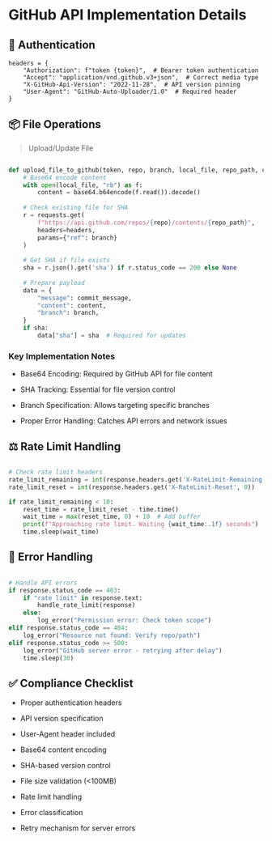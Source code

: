 # GitHub API Implementation Details

## 🔐 Authentication
```
headers = {
    "Authorization": f"token {token}",  # Bearer token authentication
    "Accept": "application/vnd.github.v3+json",  # Correct media type
    "X-GitHub-Api-Version": "2022-11-28",  # API version pinning
    "User-Agent": "GitHub-Auto-Uploader/1.0"  # Required header
}
```

## 📦 File Operations

> Upload/Update File

```python

def upload_file_to_github(token, repo, branch, local_file, repo_path, commit_message):
    # Base64 encode content
    with open(local_file, "rb") as f:
        content = base64.b64encode(f.read()).decode()
    
    # Check existing file for SHA
    r = requests.get(
        f"https://api.github.com/repos/{repo}/contents/{repo_path}",
        headers=headers,
        params={"ref": branch}
    )
    
    # Get SHA if file exists
    sha = r.json().get('sha') if r.status_code == 200 else None
    
    # Prepare payload
    data = {
        "message": commit_message,
        "content": content,
        "branch": branch,
    }
    if sha:
        data["sha"] = sha  # Required for updates

```

### Key Implementation Notes

- Base64 Encoding: Required by GitHub API for file content

- SHA Tracking: Essential for file version control

- Branch Specification: Allows targeting specific branches

- Proper Error Handling: Catches API errors and network issues


## ⚖️ Rate Limit Handling

```python

# Check rate limit headers
rate_limit_remaining = int(response.headers.get('X-RateLimit-Remaining', 0))
rate_limit_reset = int(response.headers.get('X-RateLimit-Reset', 0))

if rate_limit_remaining < 10:
    reset_time = rate_limit_reset - time.time()
    wait_time = max(reset_time, 0) + 10  # Add buffer
    print(f"Approaching rate limit. Waiting {wait_time:.1f} seconds")
    time.sleep(wait_time)
```

## 🚫 Error Handling

```python

# Handle API errors
if response.status_code == 403:
    if "rate limit" in response.text:
        handle_rate_limit(response)
    else:
        log_error("Permission error: Check token scope")
elif response.status_code == 404:
    log_error("Resource not found: Verify repo/path")
elif response.status_code >= 500:
    log_error("GitHub server error - retrying after delay")
    time.sleep(30)
```

## ✅ Compliance Checklist

- Proper authentication headers

- API version specification

- User-Agent header included

- Base64 content encoding

- SHA-based version control

- File size validation (<100MB)

- Rate limit handling

- Error classification

- Retry mechanism for server errors

